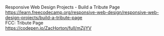 Responsive Web Design Projects - Build a Tribute Page<br/>
https://learn.freecodecamp.org/responsive-web-design/responsive-web-design-projects/build-a-tribute-page
<br/>
FCC: Tribute Page<br/>
https://codepen.io/ZacHorton/full/mZjjYV
